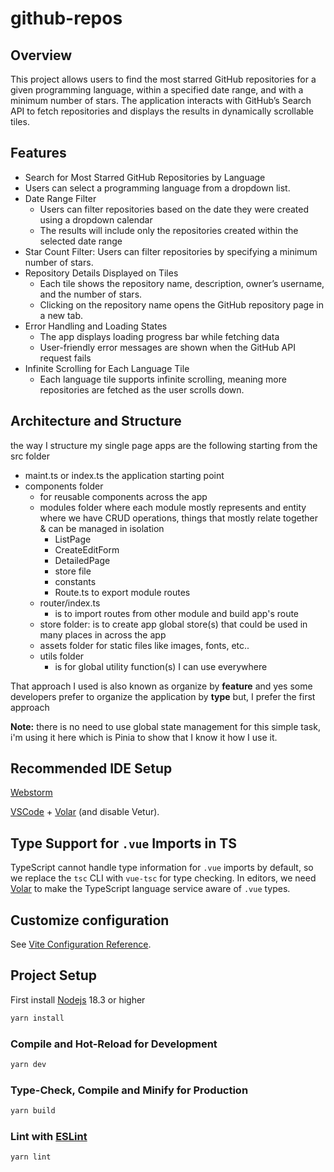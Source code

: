 # github-repos

## Overview
This project allows users to find the most starred GitHub repositories for a given programming language, within a specified date range, and with a minimum number of stars. The application interacts with GitHub’s Search API to fetch repositories and displays the results in dynamically scrollable tiles.

## Features
- Search for Most Starred GitHub Repositories by Language
- Users can select a programming language from a dropdown list.
- Date Range Filter
  - Users can filter repositories based on the date they were created using a dropdown calendar
  - The results will include only the repositories created within the selected date range
- Star Count Filter: Users can filter repositories by specifying a minimum number of stars.
- Repository Details Displayed on Tiles
  - Each tile shows the repository name, description, owner’s username, and the number of stars.
  - Clicking on the repository name opens the GitHub repository page in a new tab.
- Error Handling and Loading States
  - The app displays loading progress bar while fetching data
  - User-friendly error messages are shown when the GitHub API request fails
- Infinite Scrolling for Each Language Tile
  - Each language tile supports infinite scrolling, meaning more repositories are fetched as the user scrolls down.

## Architecture and Structure
the way I structure my single page apps are the following starting from the src folder
- maint.ts or index.ts the application starting point
- components folder
  - for reusable components across the app
  - modules folder where each module mostly represents and entity where we have CRUD operations, things that mostly relate together & can be managed in isolation 
    - ListPage
    - CreateEditForm
    - DetailedPage
    - store file
    - constants
    - Route.ts to export module routes
  - router/index.ts
    - is to import routes from other module and build app's route
  - store folder: is to create app global store(s) that could be used in many places in across the app
  - assets folder for static files like images, fonts, etc..
  - utils folder
    - is for global utility function(s) I can use everywhere

That approach I used is also known as organize by **feature** and yes some developers prefer to organize the application by **type** but, I prefer the first approach

**Note:** there is no need to use global state management for this simple task, i'm using it here which is Pinia to show that I know it how I use it.

## Recommended IDE Setup

[Webstorm](https://www.jetbrains.com/webstorm/)

[VSCode](https://code.visualstudio.com/) + [Volar](https://marketplace.visualstudio.com/items?itemName=Vue.volar) (and disable Vetur).

## Type Support for `.vue` Imports in TS

TypeScript cannot handle type information for `.vue` imports by default, so we replace the `tsc` CLI with `vue-tsc` for type checking. In editors, we need [Volar](https://marketplace.visualstudio.com/items?itemName=Vue.volar) to make the TypeScript language service aware of `.vue` types.

## Customize configuration

See [Vite Configuration Reference](https://vitejs.dev/config/).

## Project Setup
First install [Nodejs](https://nodejs.org/en) 18.3 or higher

```sh
yarn install
```

### Compile and Hot-Reload for Development

```sh
yarn dev
```

### Type-Check, Compile and Minify for Production

```sh
yarn build
```

### Lint with [ESLint](https://eslint.org/)

```sh
yarn lint
```
